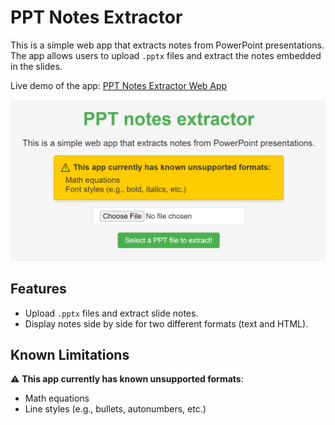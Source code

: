 # PPT Notes Extractor

This is a simple web app that extracts notes from PowerPoint presentations. The app allows users to upload `.pptx` files and extract the notes embedded in the slides.

Live demo of the app:
[PPT Notes Extractor Web App](https://JC-comp.github.io/PPTNotesExtractor/)

![App Interface](screenshot.png)

## Features
- Upload `.pptx` files and extract slide notes.
- Display notes side by side for two different formats (text and HTML).

## Known Limitations
⚠️ **This app currently has known unsupported formats**:
- Math equations
- Line styles (e.g., bullets, autonumbers, etc.)
